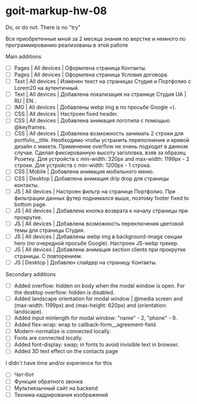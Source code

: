 # goit-markup-hw-08

Do, or do not. There is no "try"

Все приобретенные мной за 2 месяца знания по
верстке и немного по программированию реализованы в этой работе

Main additions

- [ ] Pages | All devices | Оформлена страница Контакты.
- [ ] Pages | All devices | Оформлена страница Условия договора.
- [ ] Text | All devices | Изменен текст на страницах Студия и Портфолио с
      Lorem20 на аутентичный.
- [ ] Text | All devices | Добавлена локализация на странице Студия UA | RU | EN
      .
- [ ] IMG | All devices | Добавлены webp img в <picture> по просьбе Google =).
- [ ] CSS | All devices | Настроен fixed header.
- [ ] CSS | All devices | Добавлена анимация логотипа с помощью @keyframes.
- [ ] CSS | All devices | Добавлена возможность занимать 2 строки для
      portfolio\_\_title. Необходимо чтобы устранить переполнение и кривой
      дизайн с макета. Применение overflow не очень подходит в данном случае.
      Сделал фиксированную высоту заголовка, взяв за образец Розетку. Для
      устройств с min-width: 320px and max-width: 1199px - 2 строки. Для
      устройств с min-width: 1200px - 1 строка.
- [ ] CSS | Mobile | Добавлена анимация мобильного меню.
- [ ] CSS | Desktop | Добавлена анимация drip drop для страницы контакты.
- [ ] JS | All devices | Настроен фильтр на странице Портфолио. При фильтрации
      данных футер поднимался выше, поэтому footer fixed to bottom page.
- [ ] JS | All devices | Добавлена кнопка возврата к началу страницы при
      прокрутке.
- [ ] JS | All devices | Добавлена возможность переключения цветовой темы для
      страницы Студия.
- [ ] JS | All devices | Добавлены webp img в background-image секции hero (по
      очередной просьбе Google). Настроен JS-webp трекер.
- [ ] JS | All devices | Добавлена анимация section clients при прокрутке страницы. С
      повторением.
- [ ] JS | Desktop | Добавлен слайдер на страницу Контакты.

Secondary additions

- [ ] Added overflow: hidden on body when the modal window is open. For the
      desktop overflow: hidden is disabled.
- [ ] Added landscape orientation for modal window | @media screen and
      (max-width: 1199px) and (max-height: 620px) and (orientation: landscape).
- [ ] Added input minlength for modal window: "name" - 2, "phone" - 9.
- [ ] Added flex-wrap: wrap to callback-form\_\_agreement-field.
- [ ] Modern-normalize is connected locally.
- [ ] Fonts are connected locally.
- [ ] Added font-display: swap; in fonts to avoid invisible text in browser.
- [ ] Added 3D text effect on the contacts page

I didn`t have time and/or experience for this

- [ ] Чат-бот
- [ ] Функция обратного звонка
- [ ] Мультиязычный сайт на backend
- [ ] Техника кадрирования изображений
